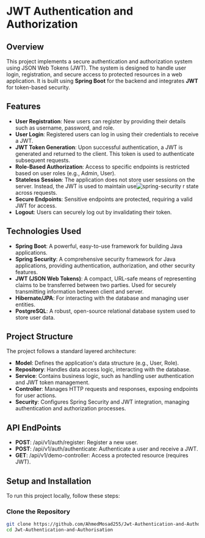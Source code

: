 # JWT Authentication and Authorization

## Overview

This project implements a secure authentication and authorization system using JSON Web Tokens (JWT). The system is designed to handle user login, registration, and secure access to protected resources in a web application. It is built using **Spring Boot** for the backend and integrates **JWT** for token-based security.

## Features

- **User Registration**: New users can register by providing their details such as username, password, and role.
- **User Login**: Registered users can log in using their credentials to receive a JWT.
- **JWT Token Generation**: Upon successful authentication, a JWT is generated and returned to the client. This token is used to authenticate subsequent requests.
- **Role-Based Authorization**: Access to specific endpoints is restricted based on user roles (e.g., Admin, User).
- **Stateless Session**: The application does not store user sessions on the server. Instead, the JWT is used to maintain use![spring-security](https://github.com/user-attachments/assets/0b07b21b-ebc5-4f5c-8f91-9f1242d03ce5)
r state across requests.
- **Secure Endpoints**: Sensitive endpoints are protected, requiring a valid JWT for access.
- **Logout**: Users can securely log out by invalidating their token.

## Technologies Used

- **Spring Boot**: A powerful, easy-to-use framework for building Java applications.
- **Spring Security**: A comprehensive security framework for Java applications, providing authentication, authorization, and other security features.
- **JWT (JSON Web Tokens)**: A compact, URL-safe means of representing claims to be transferred between two parties. Used for securely transmitting information between client and server.
- **Hibernate/JPA**: For interacting with the database and managing user entities.
- **PostgreSQL**: A robust, open-source relational database system used to store user data.

## Project Structure

The project follows a standard layered architecture:

- **Model**: Defines the application's data structure (e.g., User, Role).
- **Repository**: Handles data access logic, interacting with the database.
- **Service**: Contains business logic, such as handling user authentication and JWT token management.
- **Controller**: Manages HTTP requests and responses, exposing endpoints for user actions.
- **Security**: Configures Spring Security and JWT integration, managing authentication and authorization processes.

## API EndPoints 

- **POST**: /api/v1/auth/register: Register a new user.
- **POST**: /api/v1/auth/authenticate: Authenticate a user and receive a JWT.
- **GET**: /api/v1/demo-controller: Access a protected resource (requires JWT).

## Setup and Installation

To run this project locally, follow these steps:

### Clone the Repository

```bash
git clone https://github.com/AhmedMosad255/Jwt-Authentication-and-Authorisation.git
cd Jwt-Authentication-and-Authorisation
